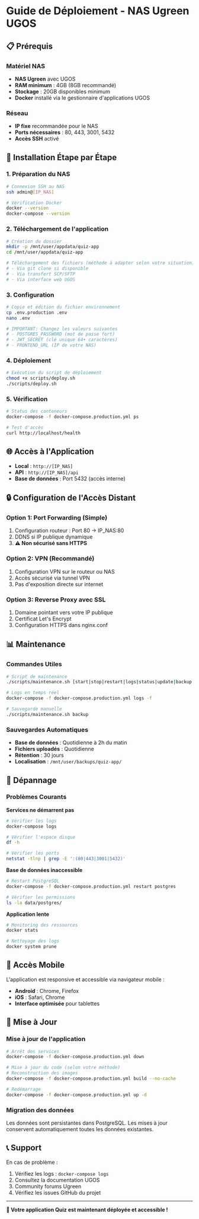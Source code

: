 
# Guide de Déploiement - NAS Ugreen UGOS

## 📋 Prérequis

### Matériel NAS
- **NAS Ugreen** avec UGOS
- **RAM minimum** : 4GB (8GB recommandé)
- **Stockage** : 20GB disponibles minimum
- **Docker** installé via le gestionnaire d'applications UGOS

### Réseau
- **IP fixe** recommandée pour le NAS
- **Ports nécessaires** : 80, 443, 3001, 5432
- **Accès SSH** activé

## 🚀 Installation Étape par Étape

### 1. Préparation du NAS

```bash
# Connexion SSH au NAS
ssh admin@[IP_NAS]

# Vérification Docker
docker --version
docker-compose --version
```

### 2. Téléchargement de l'application

```bash
# Création du dossier
mkdir -p /mnt/user/appdata/quiz-app
cd /mnt/user/appdata/quiz-app

# Téléchargement des fichiers (méthode à adapter selon votre situation)
# - Via git clone si disponible
# - Via transfert SCP/SFTP
# - Via interface web UGOS
```

### 3. Configuration

```bash
# Copie et édition du fichier environnement
cp .env.production .env
nano .env

# IMPORTANT: Changez les valeurs suivantes
# - POSTGRES_PASSWORD (mot de passe fort)
# - JWT_SECRET (clé unique 64+ caractères)
# - FRONTEND_URL (IP de votre NAS)
```

### 4. Déploiement

```bash
# Exécution du script de déploiement
chmod +x scripts/deploy.sh
./scripts/deploy.sh
```

### 5. Vérification

```bash
# Status des conteneurs
docker-compose -f docker-compose.production.yml ps

# Test d'accès
curl http://localhost/health
```

## 🌐 Accès à l'Application

- **Local** : `http://[IP_NAS]`
- **API** : `http://[IP_NAS]/api`
- **Base de données** : Port 5432 (accès interne)

## 🔒 Configuration de l'Accès Distant

### Option 1: Port Forwarding (Simple)
1. Configuration routeur : Port 80 → IP_NAS:80
2. DDNS si IP publique dynamique
3. **⚠️ Non sécurisé sans HTTPS**

### Option 2: VPN (Recommandé)
1. Configuration VPN sur le routeur ou NAS
2. Accès sécurisé via tunnel VPN
3. Pas d'exposition directe sur internet

### Option 3: Reverse Proxy avec SSL
1. Domaine pointant vers votre IP publique
2. Certificat Let's Encrypt
3. Configuration HTTPS dans nginx.conf

## 📊 Maintenance

### Commandes Utiles
```bash
# Script de maintenance
./scripts/maintenance.sh [start|stop|restart|logs|status|update|backup|clean]

# Logs en temps réel
docker-compose -f docker-compose.production.yml logs -f

# Sauvegarde manuelle
./scripts/maintenance.sh backup
```

### Sauvegardes Automatiques
- **Base de données** : Quotidienne à 2h du matin
- **Fichiers uploadés** : Quotidienne
- **Rétention** : 30 jours
- **Localisation** : `/mnt/user/backups/quiz-app/`

## 🔧 Dépannage

### Problèmes Courants

**Services ne démarrent pas**
```bash
# Vérifier les logs
docker-compose logs

# Vérifier l'espace disque
df -h

# Vérifier les ports
netstat -tlnp | grep -E ':(80|443|3001|5432)'
```

**Base de données inaccessible**
```bash
# Restart PostgreSQL
docker-compose -f docker-compose.production.yml restart postgres

# Vérifier les permissions
ls -la data/postgres/
```

**Application lente**
```bash
# Monitoring des ressources
docker stats

# Nettoyage des logs
docker system prune
```

## 📱 Accès Mobile

L'application est responsive et accessible via navigateur mobile :
- **Android** : Chrome, Firefox
- **iOS** : Safari, Chrome
- **Interface optimisée** pour tablettes

## 🔄 Mise à Jour

### Mise à jour de l'application
```bash
# Arrêt des services
docker-compose -f docker-compose.production.yml down

# Mise à jour du code (selon votre méthode)
# Reconstruction des images
docker-compose -f docker-compose.production.yml build --no-cache

# Redémarrage
docker-compose -f docker-compose.production.yml up -d
```

### Migration des données
Les données sont persistantes dans PostgreSQL. Les mises à jour conservent automatiquement toutes les données existantes.

## 📞 Support

En cas de problème :
1. Vérifiez les logs : `docker-compose logs`
2. Consultez la documentation UGOS
3. Community forums Ugreen
4. Vérifiez les issues GitHub du projet

---

**🎉 Votre application Quiz est maintenant déployée et accessible !**
